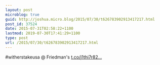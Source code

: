 ```yaml
---
layout: post
microblog: true
guid: http://joshua.micro.blog/2015/07/30/t626783902913417217.html
post_id: 37524
date: 2015-07-31T02:58:22+1100
lastmod: 2019-07-30T17:41:29+1100
type: post
url: /2015/07/30/t626783902913417217.html
---
```

#witherstakeusa @ Friedman's [t.co/j1thi7r82...](https://t.co/j1thi7r82T)
